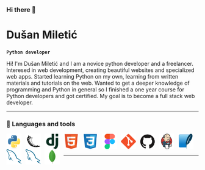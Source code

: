 ### Hi there 👋

<h1>Dušan Miletić</h1>

**`Python developer`**

Hi! I'm Dušаn Miletić and I am a novice python developer and a freelancer. Interesed in web development, creating beautiful websites and specialized web apps. Started learning Python on my own, learning from written materials and tutorials on the web. Wanted to get a deeper knowledge of programming and Python in general so I finished a one year course for Python developers and got certified. My goal is to become a full stack web developer.

 <!-- insert social media and contact info (a href with imgs) above line break -->

---

### 🧰 Languages and tools

<!-- icons by devicons -->
<!-- programming languages and frameworks -->
<img align="left" title="Python" alt="Python" width="40px" style="padding-right:10px;" src="icons/python-original.svg"/>
<img align="left" title="Flask" alt="Flask" width="40px" style="padding-right:10px;" src="icons/flask-w-bg-rounded.svg"/>
<img align="left" title="Django" alt="Django" width="40px" style="padding-right:10px;" src="icons/django-plain.svg"/>
<!-- markup, look and feel, design -->
<img align="left" title="HTML5" alt="HTML5" width="40px" style="padding-right:10px;" src="icons/html5-original.svg"/>
<img align="left" title="CSS3" alt="CSS3" width="40px" style="padding-right:10px;" src="icons/css3-original.svg"/>
<img align="left" title="Figma" alt="Figma" width="40px" style="padding-right:10px;" src="icons/figma-original.svg"/>
<!-- tools, vcs, ci/cd -->
<img align="left" title="Git" alt="Git" width="40px" style="padding-right:10px;" src="icons/git-original.svg"/>
<img align="left" title="Github" alt="Github" width="40px" style="padding-right:10px;" src="icons/github-w-bg.svg"/>
<img align="left" title="Jenkins" alt="Jenkins" width="40px" style="padding-right:10px;" src="icons/jenkins-original.svg"/>
<!-- data storage -->
<img align="left" title="SQLite" alt="SQLite" width="40px" style="padding-right:10px;" src="icons/sqlite-original.svg"/>
<img align="left" title="MySQL" alt="MySQL" width="40px" style="padding-right:10px;" src="icons/mysql-original.svg"/>
<img align="left" title="MySQL" alt="MySQL" width="40px" style="padding-right:10px;" src="icons/mysql-original.svg"/>
<img align="left" title="MongoDB" alt="MongoDB" width="40px" style="padding-right:10px;" src="icons/mongodb-original.svg"/>

<br>

#

---

<!--
**MDule/mdule** is a ✨ _special_ ✨ repository because its `README.md` (this file) appears on your GitHub profile.

Here are some ideas to get you started:

- 🔭 I’m currently working on ...
- 🌱 I’m currently learning ...
- 👯 I’m looking to collaborate on ...
- 🤔 I’m looking for help with ...
- 💬 Ask me about ...
- 📫 How to reach me: ...
- 😄 Pronouns: ...
- ⚡ Fun fact: ...  -->
